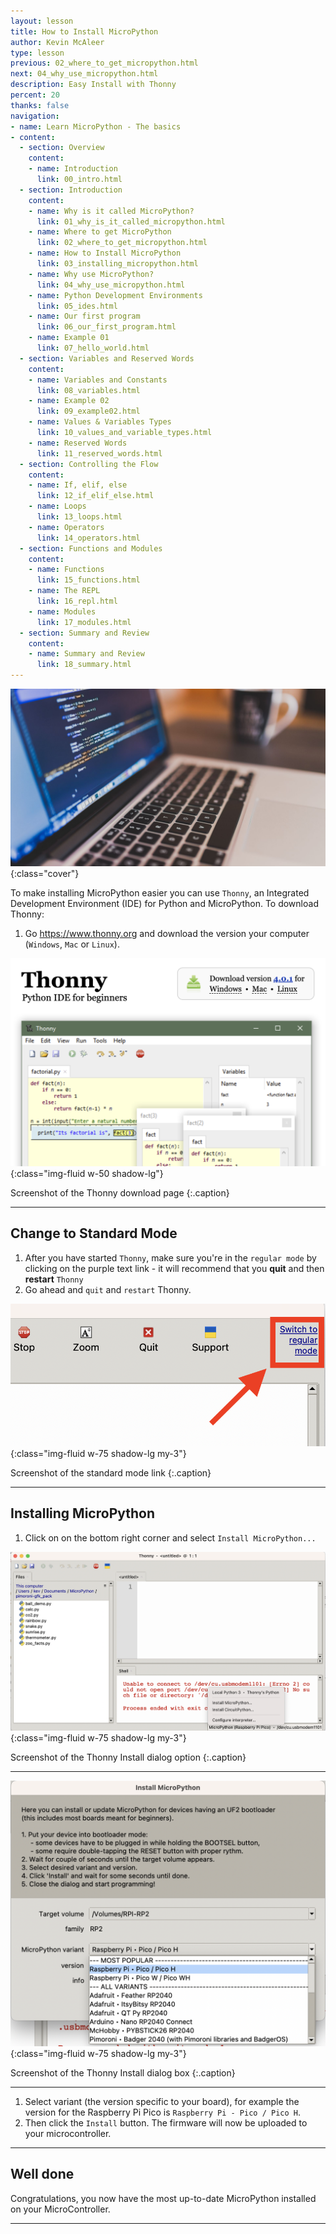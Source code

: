 ```yaml
---
layout: lesson
title: How to Install MicroPython
author: Kevin McAleer
type: lesson
previous: 02_where_to_get_micropython.html
next: 04_why_use_micropython.html
description: Easy Install with Thonny
percent: 20
thanks: false
navigation:
- name: Learn MicroPython - The basics
- content:
  - section: Overview
    content:
    - name: Introduction
      link: 00_intro.html
  - section: Introduction
    content:
    - name: Why is it called MicroPython?
      link: 01_why_is_it_called_micropython.html
    - name: Where to get MicroPython
      link: 02_where_to_get_micropython.html
    - name: How to Install MicroPython
      link: 03_installing_micropython.html
    - name: Why use MicroPython?
      link: 04_why_use_micropython.html
    - name: Python Development Environments
      link: 05_ides.html
    - name: Our first program
      link: 06_our_first_program.html
    - name: Example 01
      link: 07_hello_world.html
  - section: Variables and Reserved Words
    content:
    - name: Variables and Constants
      link: 08_variables.html
    - name: Example 02
      link: 09_example02.html
    - name: Values & Variables Types
      link: 10_values_and_variable_types.html
    - name: Reserved Words
      link: 11_reserved_words.html
  - section: Controlling the Flow
    content:
    - name: If, elif, else
      link: 12_if_elif_else.html
    - name: Loops
      link: 13_loops.html
    - name: Operators
      link: 14_operators.html
  - section: Functions and Modules
    content:
    - name: Functions
      link: 15_functions.html
    - name: The REPL
      link: 16_repl.html
    - name: Modules
      link: 17_modules.html
  - section: Summary and Review
    content:
    - name: Summary and Review
      link: 18_summary.html
---
```



![Cover photo of a laptop with code on it](assets/how_install.jpg){:class="cover"}

To make installing MicroPython easier you can use `Thonny`, an Integrated Development Environment (IDE) for Python and MicroPython. To download Thonny:

1. Go <https://www.thonny.org> and download the version your computer (`Windows`, `Mac` or `Linux`).

![Screenshot of the Thonny download page](assets/thonny.png){:class="img-fluid w-50 shadow-lg"}

Screenshot of the Thonny download page
{:.caption}

---

## Change to Standard Mode

1. After you have started `Thonny`, make sure you're in the `regular mode` by clicking on the purple text link - it will recommend that you **quit** and then **restart** `Thonny`
1. Go ahead and `quit` and `restart` Thonny.

![Screenshot of the standard mode link](assets/standard_mode.png){:class="img-fluid w-75 shadow-lg my-3"}

Screenshot of the standard mode link
{:.caption}

---

## Installing MicroPython

1. Click on on the bottom right corner and select `Install MicroPython...`

![Screenshot of the Thonny Install dialog option](assets/thonny_install.png){:class="img-fluid w-75 shadow-lg my-3"}

Screenshot of the Thonny Install dialog option
{:.caption}

---

![Screenshot of the Thonny Install dialog box](assets/install_dialog.png){:class="img-fluid w-75 shadow-lg my-3"}

Screenshot of the Thonny Install dialog box
{:.caption}

---

1. Select variant (the version specific to your board), for example the version for the Raspberry Pi Pico is `Raspberry Pi - Pico / Pico H`.
1. Then click the `Install` button. The firmware will now be uploaded to your microcontroller.

---

## Well done

Congratulations, you now have the most up-to-date MicroPython installed on your MicroController.

---
